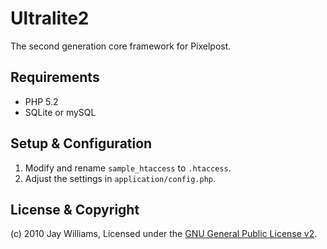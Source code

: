 Ultralite2
==========

The second generation core framework for Pixelpost.

Requirements
------------

* PHP 5.2
* SQLite or mySQL

Setup & Configuration
---------------------

1. Modify and rename `sample_htaccess` to `.htaccess`.
2. Adjust the settings in `application/config.php`.

License & Copyright
-------------------

(c) 2010 Jay Williams, Licensed under the [GNU General Public License v2](http://opensource.org/licenses/gpl-2.0.php).
